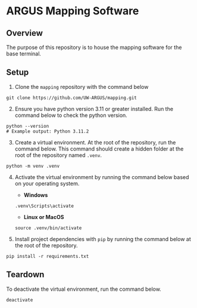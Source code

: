 # ARGUS Mapping Software

## Overview
The purpose of this repository is to house the mapping software for the base terminal.

## Setup
1. Clone the `mapping` repository with the command below

```
git clone https://github.com/UW-ARGUS/mapping.git
```

2. Ensure you have python version 3.11 or greater installed. Run the command below to check the python version.
```
python --version
# Example output: Python 3.11.2
```

3. Create a virtual environment. At the root of the repository, run the command below. This command should create a hidden folder at the root of the repository named `.venv`.
```
python -m venv .venv
```

4. Activate the virtual environment by running the command below based on your operating system.

    - **Windows**
    ```
    .venv\Scripts\activate
    ```
    - **Linux or MacOS**
    ```
    source .venv/bin/activate
    ```
5. Install project dependencies with `pip` by running the command below at the root of the repository.
```
pip install -r requirements.txt
```
## Teardown
To deactivate the virtual environment, run the command below.
```
deactivate
```
